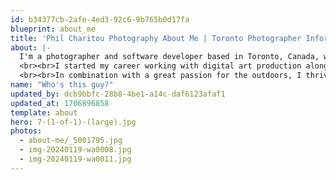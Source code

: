 ```yaml
---
id: b34377cb-2afe-4ed3-92c6-9b765b0d17fa
blueprint: about_me
title: 'Phil Charitou Photography About Me | Toronto Photographer Information'
about: |-
  I'm a photographer and software developer based in Toronto, Canada, who in recent years has pursued far-reaching artistic goals in capturing moments within the wildlife and portrait genre.
  <br><br>I started my career working with digital art production alongside web design and have several years of personal project experience with creative retouching, layout and graphic design, before I began venturing into composition and photography.
  <br><br>In combination with a great passion for the outdoors, I thrive working in a challenging environment. Exploring the technicality and expression of photography has been a joy and wonderful marriage of creativity and practiced expertise. I believe telling stories through photography and capturing important moments are tantamount to reliving and preserving both seemingly innocuous and pivotal moments in our lives
name: "Who's this guy?"
updated_by: dcb9bbfc-28b8-4be1-a14c-daf6123afaf1
updated_at: 1706896858
template: about
hero: 7-(1-of-1)-(large).jpg
photos:
  - about-me/_5001795.jpg
  - img-20240119-wa0008.jpg
  - img-20240119-wa0011.jpg
---
```

